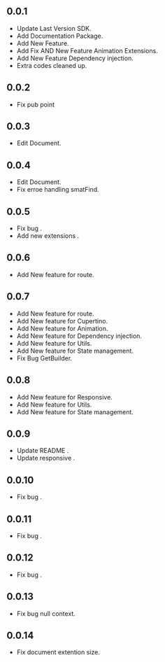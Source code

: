 ## 0.0.1

* Update Last Version SDK.
* Add Documentation Package.
* Add New Feature.
* Add Fix AND New Feature Animation Extensions.
* Add New Feature Dependency injection.
* Extra codes cleaned up.

## 0.0.2

* Fix pub point


## 0.0.3

* Edit Document.

## 0.0.4

* Edit Document.
* Fix erroe handling smatFind.

## 0.0.5

* Fix bug .
* Add new extensions .

## 0.0.6

* Add New feature for route.

## 0.0.7

* Add New feature for route.
* Add New feature for Cupertino.
* Add New feature for Animation.
* Add New feature for Dependency injection.
* Add New feature for Utils.
* Add New feature for State management.     
* Fix Bug GetBuilder.

## 0.0.8

* Add New feature for Responsive.
* Add New feature for Utils.
* Add New feature for State management.


## 0.0.9

* Update README .
* Update responsive .

## 0.0.10

* Fix bug .


## 0.0.11

* Fix bug .

## 0.0.12

* Fix bug .

## 0.0.13

* Fix bug null context.

## 0.0.14

* Fix document extention size.